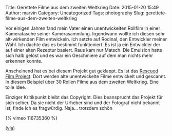 Title: Gerettete Filme aus dem zweiten Weltkrieg
Date: 2015-01-20 15:49
Author: marvin
Category: Uncategorized
Tags: photography
Slug: gerettete-filme-aus-dem-zweiten-weltkrieg

Vor einigen Jahren fand mein Vater einen unentwickelten Rollfilm in
einer Kameratasche seiner Kamerasammlung. Irgendwann wollte ich diesen
sehr alt-wirkenden Film entwickeln. Ich setzte auf Rodinal, den
Entwickler meiner Wahl. Ich dachte das es bestimmt funktioniert. Es ist
ja ein Entwickler der auf einer alten Rezeptur basiert. Raus kam nur
Matsch. Die Emulsion hatte sich halb gelöst und es war ein Geschmiere
auf dem man nichts mehr erkennen konnte.

Anscheinend hat es bei diesem Projekt gut geklappt. Es ist das [Rescued
Film Project](http://www.rescuedfilm.com/). Dort werden alte
unentwickelte Filme entwickelt und gescannt. In diesem Beispiel über 30
Rollen Filme aus dem zweiten Weltkrieg. Eine tolle Idee.

Einziger Kritikpunkt bleibt das Copyright. Dies beansprucht das Projekt
für sich selber. Da sie nicht der Urheber sind und der Fotograf nicht
bekannt ist, finde ich es fragwürdig. Naja... trotzdem schön

{% vimeo 116735360   %}

([via](http://www.kraftfuttermischwerk.de/blogg/31-erst-jetzt-entwickelte-filmrollen-amerikanischer-soldaten-aus-dem-2-weltkrieg/))

